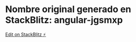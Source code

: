 # Nombre original generado en StackBlitz: angular-jgsmxp

[Edit on StackBlitz ⚡️](https://stackblitz.com/edit/angular-jgsmxp)
